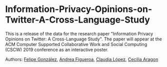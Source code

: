 # Information-Privacy-Opinions-on-Twitter-A-Cross-Language-Study

This is a release of the data for the research paper "Information Privacy Opinions on Twitter: A Cross-Language Study". The paper will appear at the ACM Computer Supported Collaborative Work and Social Computing (CSCW) 2019 conference as an interactive poster. 

Authors: [Felipe González](http://gonzalezf.github.io), [Andrea Figueroa](https://andreafigue.github.io), [Claudia López](https://claudialopezsite.wordpress.com/), [Cecilia Aragon](http://faculty.washington.edu/aragon/)

